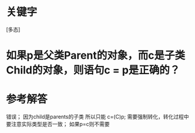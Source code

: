 # 关键字

[多态]

# 如果p是父类Parent的对象，而c是子类Child的对象，则语句c = p是正确的？

# 参考解答

错误；
因为child是parents的子类 所以只能 c=(C)p; 需要强制转化，转化过程中要注意实际类型是否一致； 如果p=c则不需要



